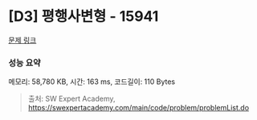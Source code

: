 # [D3] 평행사변형 - 15941 

[문제 링크](https://swexpertacademy.com/main/code/problem/problemDetail.do?contestProbId=AYVgOZEKOpcDFAQK) 

### 성능 요약

메모리: 58,780 KB, 시간: 163 ms, 코드길이: 110 Bytes



> 출처: SW Expert Academy, https://swexpertacademy.com/main/code/problem/problemList.do